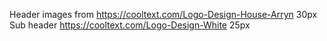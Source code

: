 Header images from https://cooltext.com/Logo-Design-House-Arryn 30px 
Sub header https://cooltext.com/Logo-Design-White 25px
